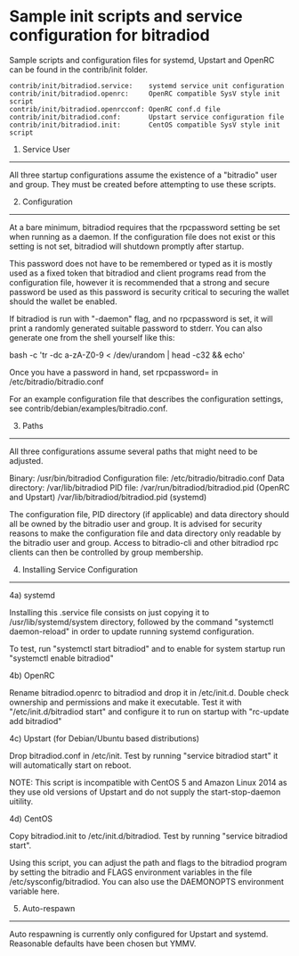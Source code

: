 Sample init scripts and service configuration for bitradiod
==========================================================

Sample scripts and configuration files for systemd, Upstart and OpenRC
can be found in the contrib/init folder.

    contrib/init/bitradiod.service:    systemd service unit configuration
    contrib/init/bitradiod.openrc:     OpenRC compatible SysV style init script
    contrib/init/bitradiod.openrcconf: OpenRC conf.d file
    contrib/init/bitradiod.conf:       Upstart service configuration file
    contrib/init/bitradiod.init:       CentOS compatible SysV style init script

1. Service User
---------------------------------

All three startup configurations assume the existence of a "bitradio" user
and group.  They must be created before attempting to use these scripts.

2. Configuration
---------------------------------

At a bare minimum, bitradiod requires that the rpcpassword setting be set
when running as a daemon.  If the configuration file does not exist or this
setting is not set, bitradiod will shutdown promptly after startup.

This password does not have to be remembered or typed as it is mostly used
as a fixed token that bitradiod and client programs read from the configuration
file, however it is recommended that a strong and secure password be used
as this password is security critical to securing the wallet should the
wallet be enabled.

If bitradiod is run with "-daemon" flag, and no rpcpassword is set, it will
print a randomly generated suitable password to stderr.  You can also
generate one from the shell yourself like this:

bash -c 'tr -dc a-zA-Z0-9 < /dev/urandom | head -c32 && echo'

Once you have a password in hand, set rpcpassword= in /etc/bitradio/bitradio.conf

For an example configuration file that describes the configuration settings,
see contrib/debian/examples/bitradio.conf.

3. Paths
---------------------------------

All three configurations assume several paths that might need to be adjusted.

Binary:              /usr/bin/bitradiod
Configuration file:  /etc/bitradio/bitradio.conf
Data directory:      /var/lib/bitradiod
PID file:            /var/run/bitradiod/bitradiod.pid (OpenRC and Upstart)
                     /var/lib/bitradiod/bitradiod.pid (systemd)

The configuration file, PID directory (if applicable) and data directory
should all be owned by the bitradio user and group.  It is advised for security
reasons to make the configuration file and data directory only readable by the
bitradio user and group.  Access to bitradio-cli and other bitradiod rpc clients
can then be controlled by group membership.

4. Installing Service Configuration
-----------------------------------

4a) systemd

Installing this .service file consists on just copying it to
/usr/lib/systemd/system directory, followed by the command
"systemctl daemon-reload" in order to update running systemd configuration.

To test, run "systemctl start bitradiod" and to enable for system startup run
"systemctl enable bitradiod"

4b) OpenRC

Rename bitradiod.openrc to bitradiod and drop it in /etc/init.d.  Double
check ownership and permissions and make it executable.  Test it with
"/etc/init.d/bitradiod start" and configure it to run on startup with
"rc-update add bitradiod"

4c) Upstart (for Debian/Ubuntu based distributions)

Drop bitradiod.conf in /etc/init.  Test by running "service bitradiod start"
it will automatically start on reboot.

NOTE: This script is incompatible with CentOS 5 and Amazon Linux 2014 as they
use old versions of Upstart and do not supply the start-stop-daemon uitility.

4d) CentOS

Copy bitradiod.init to /etc/init.d/bitradiod. Test by running "service bitradiod start".

Using this script, you can adjust the path and flags to the bitradiod program by
setting the bitradio and FLAGS environment variables in the file
/etc/sysconfig/bitradiod. You can also use the DAEMONOPTS environment variable here.

5. Auto-respawn
-----------------------------------

Auto respawning is currently only configured for Upstart and systemd.
Reasonable defaults have been chosen but YMMV.
